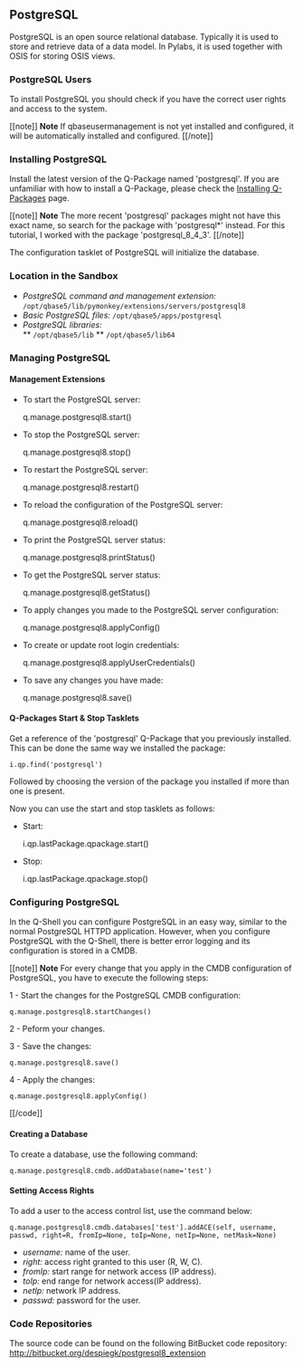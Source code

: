 [qpinstall]: /pylabsdoc/#/Q-Packages/QPInstall


## PostgreSQL

PostgreSQL is an open source relational database. Typically it is used to store and retrieve data of a data model. In Pylabs, it is used together with OSIS for storing OSIS views.

### PostgreSQL Users

To install PostgreSQL you should check if you have the correct user rights and access to the system.

[[note]]
**Note** 
If qbaseusermanagement is not yet installed and configured, it will be automatically installed and configured.
[[/note]]


### Installing PostgreSQL

Install the latest version of the Q-Package named 'postgresql'.
If you are unfamiliar with how to install a Q-Package, please check the [Installing Q-Packages][qpinstall] page.

[[note]]
**Note** 
The more recent 'postgresql' packages might not have this exact name, so search for the package with 'postgresql*' instead. For this tutorial, I worked with the package 'postgresql_8_4_3'.
[[/note]]

The configuration tasklet of PostgreSQL will initialize the database.

### Location in the Sandbox

* *PostgreSQL command and management extension:* `/opt/qbase5/lib/pymonkey/extensions/servers/postgresql8`
* *Basic PostgreSQL files:* `/opt/qbase5/apps/postgresql`
* *PostgreSQL libraries:*    
    ** `/opt/qbase5/lib`
    ** `/opt/qbase5/lib64`


### Managing PostgreSQL

#### Management Extensions

* To start the PostgreSQL server:

    q.manage.postgresql8.start()

* To stop the PostgreSQL server:

    q.manage.postgresql8.stop()

* To restart the PostgreSQL server:

    q.manage.postgresql8.restart()

* To reload the configuration of the PostgreSQL server:

    q.manage.postgresql8.reload()

* To print the PostgreSQL server status:

    q.manage.postgresql8.printStatus()

* To get the PostgreSQL server status:

    q.manage.postgresql8.getStatus()

* To apply changes you made to the PostgreSQL server configuration:

    q.manage.postgresql8.applyConfig()

* To create or update root login credentials:

    q.manage.postgresql8.applyUserCredentials()

* To save any changes you have made:

    q.manage.postgresql8.save()


#### Q-Packages Start & Stop Tasklets

Get a reference of the 'postgresql' Q-Package that you previously installed. This can be done the same way we installed the package:

    i.qp.find('postgresql')

Followed by choosing the version of the package you installed if more than one is present.

Now you can use the start and stop tasklets as follows:

* Start:

    i.qp.lastPackage.qpackage.start()

* Stop:

    i.qp.lastPackage.qpackage.stop()


### Configuring PostgreSQL

In the Q-Shell you can configure PostgreSQL in an easy way, similar to the normal PostgreSQL HTTPD application. However, when you configure PostgreSQL with the Q-Shell, there is better error logging and its configuration is stored in a CMDB.

[[note]]
**Note** 
For every change that you apply in the CMDB configuration of PostgreSQL, you have to execute the following steps:

1 - Start the changes for the PostgreSQL CMDB configuration:

    q.manage.postgresql8.startChanges()

2 - Peform your changes.

3 - Save the changes:

    q.manage.postgresql8.save()

4 - Apply the changes:

    q.manage.postgresql8.applyConfig()
[[/code]]


#### Creating a Database

To create a database, use the following command:

    q.manage.postgresql8.cmdb.addDatabase(name='test')

#### Setting Access Rights

To add a user to the access control list, use the command below:

    q.manage.postgresql8.cmdb.databases['test'].addACE(self, username, passwd, right=R, fromIp=None, toIp=None, netIp=None, netMask=None)

* *username:* name of the user.
* *right:* access right granted to this user (R, W, C).
* *fromIp:* start range for network access (IP address).
* *toIp:* end range for network access(IP address).
* *netIp:* network IP address.
* *passwd:* password for the user.


### Code Repositories

The source code can be found on the following BitBucket code repository:
    http://bitbucket.org/despiegk/postgresql8_extension